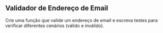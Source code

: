 ## Validador de Endereço de Email

Crie uma função que valide um endereço de email e escreva testes para
verificar diferentes cenários (válido e inválido).